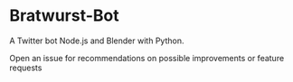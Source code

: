 # Bratwurst-Bot
A Twitter bot Node.js and Blender with Python.

Open an issue for recommendations on possible improvements or feature requests
